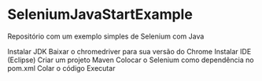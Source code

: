 # SeleniumJavaStartExample
Repositório com um exemplo simples de Selenium com Java

Instalar JDK
Baixar o chromedriver para sua versão do Chrome
Instalar IDE (Eclipse)
Criar um projeto Maven
Colocar o Selenium como dependência no pom.xml
Colar o código
Executar
